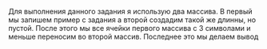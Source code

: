 Для выполнения данного задания я использую два массива. В первый мы запишем пример с задания а второй создадим такой же длинны, но пустой.
После этого мы все ячейки первого массива с 3 символами и меньше переносим во второй массив. 
Последнее это мы делаем вывод
